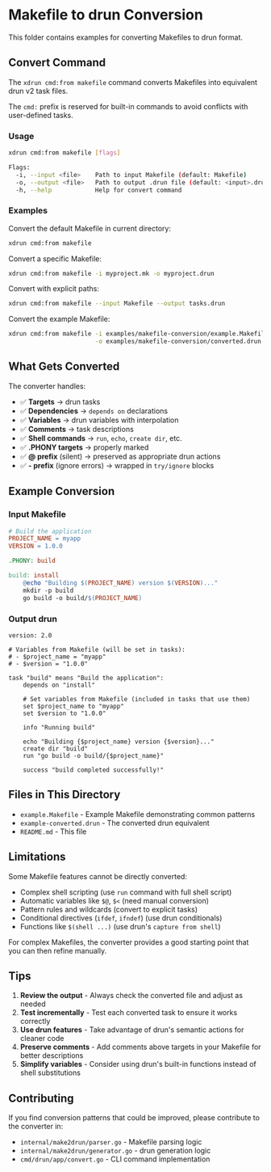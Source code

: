 # Makefile to drun Conversion

This folder contains examples for converting Makefiles to drun format.

## Convert Command

The `xdrun cmd:from makefile` command converts Makefiles into equivalent drun v2 task files.

The `cmd:` prefix is reserved for built-in commands to avoid conflicts with user-defined tasks.

### Usage

```bash
xdrun cmd:from makefile [flags]

Flags:
  -i, --input <file>    Path to input Makefile (default: Makefile)
  -o, --output <file>   Path to output .drun file (default: <input>.drun)
  -h, --help            Help for convert command
```

### Examples

Convert the default Makefile in current directory:
```bash
xdrun cmd:from makefile
```

Convert a specific Makefile:
```bash
xdrun cmd:from makefile -i myproject.mk -o myproject.drun
```

Convert with explicit paths:
```bash
xdrun cmd:from makefile --input Makefile --output tasks.drun
```

Convert the example Makefile:
```bash
xdrun cmd:from makefile -i examples/makefile-conversion/example.Makefile \
                        -o examples/makefile-conversion/converted.drun
```

## What Gets Converted

The converter handles:

- ✅ **Targets** → drun tasks
- ✅ **Dependencies** → `depends on` declarations
- ✅ **Variables** → drun variables with interpolation
- ✅ **Comments** → task descriptions
- ✅ **Shell commands** → `run`, `echo`, `create dir`, etc.
- ✅ **.PHONY targets** → properly marked
- ✅ **@ prefix** (silent) → preserved as appropriate drun actions
- ✅ **- prefix** (ignore errors) → wrapped in `try/ignore` blocks

## Example Conversion

### Input Makefile

```makefile
# Build the application
PROJECT_NAME = myapp
VERSION = 1.0.0

.PHONY: build

build: install
	@echo "Building $(PROJECT_NAME) version $(VERSION)..."
	mkdir -p build
	go build -o build/$(PROJECT_NAME)
```

### Output drun

```drun
version: 2.0

# Variables from Makefile (will be set in tasks):
# - $project_name = "myapp"
# - $version = "1.0.0"

task "build" means "Build the application":
	depends on "install"

	# Set variables from Makefile (included in tasks that use them)
	set $project_name to "myapp"
	set $version to "1.0.0"

	info "Running build"

	echo "Building {$project_name} version {$version}..."
	create dir "build"
	run "go build -o build/{$project_name}"

	success "build completed successfully!"
```

## Files in This Directory

- `example.Makefile` - Example Makefile demonstrating common patterns
- `example-converted.drun` - The converted drun equivalent
- `README.md` - This file

## Limitations

Some Makefile features cannot be directly converted:

- Complex shell scripting (use `run` command with full shell script)
- Automatic variables like `$@`, `$<` (need manual conversion)
- Pattern rules and wildcards (convert to explicit tasks)
- Conditional directives (`ifdef`, `ifndef`) (use drun conditionals)
- Functions like `$(shell ...)` (use drun's `capture from shell`)

For complex Makefiles, the converter provides a good starting point that you can then refine manually.

## Tips

1. **Review the output** - Always check the converted file and adjust as needed
2. **Test incrementally** - Test each converted task to ensure it works correctly
3. **Use drun features** - Take advantage of drun's semantic actions for cleaner code
4. **Preserve comments** - Add comments above targets in your Makefile for better descriptions
5. **Simplify variables** - Consider using drun's built-in functions instead of shell substitutions

## Contributing

If you find conversion patterns that could be improved, please contribute to the converter in:
- `internal/make2drun/parser.go` - Makefile parsing logic
- `internal/make2drun/generator.go` - drun generation logic
- `cmd/drun/app/convert.go` - CLI command implementation

